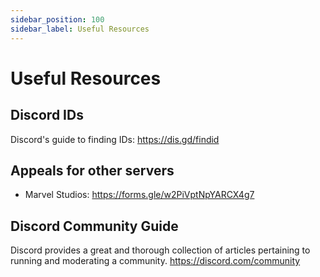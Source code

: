 ```yaml
---
sidebar_position: 100
sidebar_label: Useful Resources
---
```


# Useful Resources

## Discord IDs

Discord's guide to finding IDs: https://dis.gd/findid

## Appeals for other servers

- Marvel Studios: https://forms.gle/w2PiVptNpYARCX4g7

## Discord Community Guide

Discord provides a great and thorough collection of articles pertaining to running and moderating a community. https://discord.com/community
